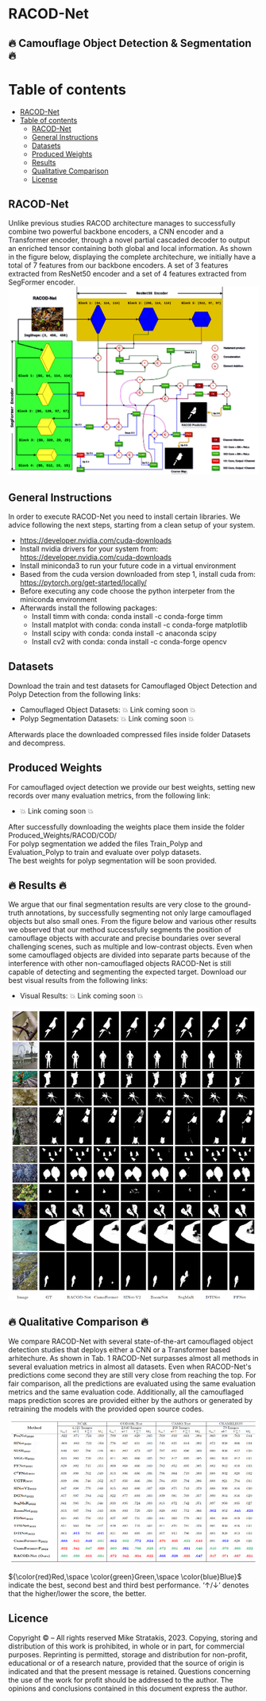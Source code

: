 # RACOD-Net
## :fire: Camouflage Object Detection & Segmentation  :fire: 
# Table of contents
- [RACOD-Net](#racod-net)
- [Table of contents](#table-of-contents)
  - [RACOD-Net ](#racod-net-)
  - [General Instructions ](#general-instructions-)
  - [Datasets ](#datasets-)
  - [Produced Weights  ](#produced-weights-)
  - [Results ](#results-)
  - [Qualitative Comparison ](#qualitative-comparison-)
  - [License ](#licence-)
  
## RACOD-Net <a name="introduction"></a>
Unlike previous studies RACOD architecture manages to successfully combine two powerful backbone encoders, a CNN encoder and a Transformer encoder, through a novel partial cascaded decoder to output an enriched tensor containing both global and local information.
As shown in the figure below, displaying the complete architechure, we initially have a total of 7 features from our backbone encoders. A set of 3 features extracted from ResNet50 encoder and a set of 4 features extracted from SegFormer encoder.
![Test Image 4](https://github.com/mikestratakis/RACOD-Net/blob/master/ShowCase-RACOD-Net/completearch.png)

## General Instructions <a name="General Instructions"></a>
In order to execute RACOD-Net you need to install certain libraries. We advice following the next steps, starting from a clean setup of your system.
- https://developer.nvidia.com/cuda-downloads
- Install nvidia drivers for your system from: https://developer.nvidia.com/cuda-downloads
- Install miniconda3 to run your future code in a virtual environment
- Based from the cuda version downloaded from step 1, install cuda from: https://pytorch.org/get-started/locally/ 
- Before executing any code choose the python interpeter from the miniconda environment
- Afterwards install the following packages:
    - Install timm with conda: conda install -c conda-forge timm
    - Install matplot with conda: conda install -c conda-forge matplotlib
    - Install scipy with conda: conda install -c anaconda scipy
    - Install cv2 with conda: conda install -c conda-forge opencv

## Datasets <a name="Datasets"></a>
Download the train and test datasets for Camouflaged Object Detection and Polyp Detection from the following links:
- Camouflaged Object Datasets: :boom: Link coming soon :boom:
- Polyp Segmentation Datasets: :boom: Link coming soon :boom:

Afterwards place the downloaded compressed files inside folder Datasets and decompress.

## Produced Weights  <a name="Produced Weights "></a>
For camouflaged ovject detection we provide our best weights, setting new records over many evaluation metrics, from the following link:
- :boom: Link coming soon :boom:

After successfully downloading the weights place them inside the folder Produced_Weights/RACOD/COD/ <br/>
For polyp segmentation we added the files Train_Polyp and Evaluation_Polyp to train and evaluate over polyp datasets. <br/>
The best weights for polyp segmentation will be soon provided.


## :fire: Results :fire: <a name="results"></a>
We argue that our final segmentation results are very close to the ground-truth annotations, by successfully segmenting not only large camouflaged objects but also small ones. From the figure below and various other results we observed that our method successfully segments the position of camouflage objects with accurate and precise boundaries over several challenging scenes, such as multiple and low-contrast objects. Even when some camouflaged objects are divided into separate parts because of the interference with other non-camouflaged objects RACOD-Net is still capable of detecting and segmenting the expected target.
Download our best visual results from the following links:
- Visual Results: :boom: Link coming soon :boom:

<p align="center">
  <img src="https://github.com/mikestratakis/RACOD-Net/blob/master/ShowCase-RACOD-Net/visual_results.png" />
</p>

## :fire: Qualitative Comparison :fire: <a name="Qualitative Comparison"></a>
We compare RACOD-Net with several state-of-the-art camouflaged object detection studies that deploys either a CNN or a Transformer based arhitechure. As shown in Tab. 1 RACOD-Net surpasses almost all methods in several evaluation metrics in almost all datasets. Even when RACOD-Net's predictions come second they are still very close from reaching the top.
For fair comparison, all the predictions are evaluated using the same evaluation metrics and the same evaluation code. Additionally, all the camouflaged maps prediction scores are provided either by the authors or generated
by retraining the models with the provided open source codes.
<p align="center">
  <img src="https://github.com/mikestratakis/RACOD-Net/blob/master/ShowCase-RACOD-Net/quantitative_results.png" />
</p>

${\color{red}Red,\space \color{green}Green,\space \color{blue}Blue}$  indicate the best, second best and third best performance. ‘↑/↓’ denotes that the higher/lower the score, the better.

## Licence <a name="Licence"></a>
Copyright © – All rights reserved Mike Stratakis, 2023.
    Copying, storing and distribution of this work is prohibited,
    in whole or in part, for commercial purposes. Reprinting is permitted,
    storage and distribution for non-profit, educational or
    of a research nature, provided that the source of origin is indicated and that
    the present message is retained. Questions concerning the use of the work
    for profit should be addressed to the author.
    The opinions and conclusions contained in this document express
    the author.
